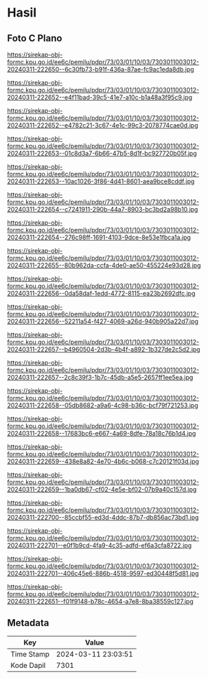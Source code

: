 # Hasil

## Foto C Plano

https://sirekap-obj-formc.kpu.go.id/ee6c/pemilu/pdpr/73/03/01/10/03/7303011003012-20240311-222650--6c30fb73-b91f-436a-87ae-fc9ac1eda8db.jpg

https://sirekap-obj-formc.kpu.go.id/ee6c/pemilu/pdpr/73/03/01/10/03/7303011003012-20240311-222652--e4f11bad-39c5-41e7-a10c-b1a48a3f95c9.jpg

https://sirekap-obj-formc.kpu.go.id/ee6c/pemilu/pdpr/73/03/01/10/03/7303011003012-20240311-222652--e4782c21-3c67-4e1c-99c3-2078774cae0d.jpg

https://sirekap-obj-formc.kpu.go.id/ee6c/pemilu/pdpr/73/03/01/10/03/7303011003012-20240311-222653--01c8d3a7-6b66-47b5-8d1f-bc927720b05f.jpg

https://sirekap-obj-formc.kpu.go.id/ee6c/pemilu/pdpr/73/03/01/10/03/7303011003012-20240311-222653--10ac1026-3f86-4d41-8601-aea9bce8cddf.jpg

https://sirekap-obj-formc.kpu.go.id/ee6c/pemilu/pdpr/73/03/01/10/03/7303011003012-20240311-222654--c7241911-290b-44a7-8903-bc3bd2a98b10.jpg

https://sirekap-obj-formc.kpu.go.id/ee6c/pemilu/pdpr/73/03/01/10/03/7303011003012-20240311-222654--276c98ff-1691-4103-9dce-8e53e1fbca1a.jpg

https://sirekap-obj-formc.kpu.go.id/ee6c/pemilu/pdpr/73/03/01/10/03/7303011003012-20240311-222655--80b962da-ccfa-4de0-ae50-455224e93d28.jpg

https://sirekap-obj-formc.kpu.go.id/ee6c/pemilu/pdpr/73/03/01/10/03/7303011003012-20240311-222656--0da58daf-1edd-4772-8115-ea23b2692dfc.jpg

https://sirekap-obj-formc.kpu.go.id/ee6c/pemilu/pdpr/73/03/01/10/03/7303011003012-20240311-222656--52211a54-f427-4069-a26d-940b905a22d7.jpg

https://sirekap-obj-formc.kpu.go.id/ee6c/pemilu/pdpr/73/03/01/10/03/7303011003012-20240311-222657--b4960504-2d3b-4b4f-a892-1b327de2c5d2.jpg

https://sirekap-obj-formc.kpu.go.id/ee6c/pemilu/pdpr/73/03/01/10/03/7303011003012-20240311-222657--2c8c39f3-1b7c-45db-a5e5-2657ff1ee5ea.jpg

https://sirekap-obj-formc.kpu.go.id/ee6c/pemilu/pdpr/73/03/01/10/03/7303011003012-20240311-222658--05db8682-a9a6-4c98-b36c-bcf79f721253.jpg

https://sirekap-obj-formc.kpu.go.id/ee6c/pemilu/pdpr/73/03/01/10/03/7303011003012-20240311-222658--17683bc6-e667-4a69-8dfe-78a18c76b1d4.jpg

https://sirekap-obj-formc.kpu.go.id/ee6c/pemilu/pdpr/73/03/01/10/03/7303011003012-20240311-222659--438e8a82-4e70-4b6c-b068-c7c20121f03d.jpg

https://sirekap-obj-formc.kpu.go.id/ee6c/pemilu/pdpr/73/03/01/10/03/7303011003012-20240311-222659--1ba0db67-cf02-4e5e-bf02-07b9a40c157d.jpg

https://sirekap-obj-formc.kpu.go.id/ee6c/pemilu/pdpr/73/03/01/10/03/7303011003012-20240311-222700--85ccbf55-ed3d-4ddc-87b7-db856ac73bd1.jpg

https://sirekap-obj-formc.kpu.go.id/ee6c/pemilu/pdpr/73/03/01/10/03/7303011003012-20240311-222701--e0f1b9cd-4fa9-4c35-adfd-ef6a3cfa8722.jpg

https://sirekap-obj-formc.kpu.go.id/ee6c/pemilu/pdpr/73/03/01/10/03/7303011003012-20240311-222701--406c45e6-886b-4518-9597-ed30448f5d81.jpg

https://sirekap-obj-formc.kpu.go.id/ee6c/pemilu/pdpr/73/03/01/10/03/7303011003012-20240311-222651--f01f9148-b78c-4654-a7e8-8ba38559c127.jpg


## Metadata

| Key        | Value               |
| ---------- | ------------------- |
| Time Stamp | 2024-03-11 23:03:51 |
| Kode Dapil | 7301                |



